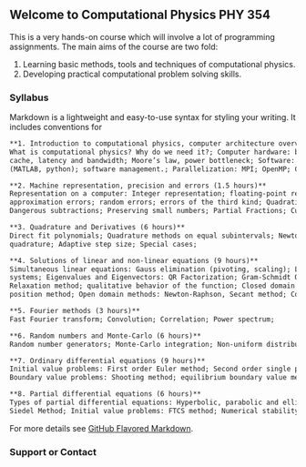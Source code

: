 ## Welcome to Computational Physics PHY 354

This is a very hands-on course which will involve a lot of programming assignments. The main aims of the course are two fold:
1. Learning basic methods, tools and techniques of computational physics.
2. Developing practical computational problem solving skills.

### Syllabus

Markdown is a lightweight and easy-to-use syntax for styling your writing. It includes conventions for

```markdown
**1. Introduction to computational physics, computer architecture overview, tools of computational physics (3 hours)**
What is computational physics? Why do we need it?; Computer hardware: basic computer architecture, hierarchical memory,
cache, latency and bandwidth; Moore’s law, power bottleneck; Software: compiled (Fortran, C) vs. interpreted languages
(MATLAB, python); software management.; Parallelization: MPI; OpenMP; CUDA.

**2. Machine representation, precision and errors (1.5 hours)**
Representation on a computer: Integer representation; floating-point representation; Machine precision; Errors: round-off;
approximation errors; random errors; errors of the third kind; Quadratic equations; Power series; Delicate numerical expressions; 
Dangerous subtractions; Preserving small numbers; Partial Fractions; Cubic equations; Sketching functions;

**3. Quadrature and Derivatives (6 hours)**
Direct fit polynomials; Quadrature methods on equal subintervals; Newton-Cotes formula; Romberg Extrapolation; Gaussian 
quadrature; Adaptive step size; Special cases;

**4. Solutions of linear and non-linear equations (9 hours)**
Simultaneous linear equations: Gauss elimination (pivoting, scaling); LU factorization; Calculating inverse; Tri-diagonal 
systems; Eigenvalues and Eigenvectors: QR Factorization; Gram-Schmidt Orthogonalization; Real roots of single variable function; 
Relaxation method; qualitative behavior of the function; Closed domain methods (bracketing): Bisection; False
position method; Open domain methods: Newton-Raphson, Secant method; Complications; Roots of polynomials; Roots of non-linear equations;

**5. Fourier methods (3 hours)**
Fast Fourier transform; Convolution; Correlation; Power spectrum;

**6. Random numbers and Monte-Carlo (6 hours)**
Random number generators; Monte-Carlo integration; Non-uniform distribution; Random Walk; Metropolis algorithm;

**7. Ordinary differential equations (9 hours)**
Initial value problems: First order Euler method; Second order single point methods; RungeKutta methods; Multipoint methods; 
Boundary value problems: Shooting method; equilibrium boundary value method;

**8. Partial differential equations (6 hours)**
Types of partial differential equations: Hyperbolic, parabolic and elliptic; Boundary value problems: Overrelaxation; Gauss-
Siedel Method; Initial value problems: FTCS method; Numerical stability; Implicit and Crank-Nicolson methods; Spectral methods;
```

For more details see [GitHub Flavored Markdown](https://guides.github.com/features/mastering-markdown/).




### Support or Contact


